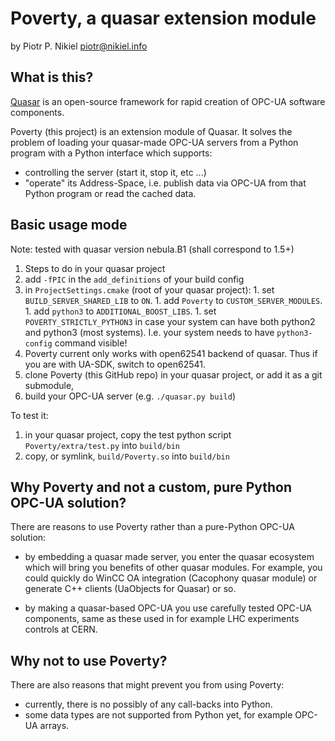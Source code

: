 Poverty, a quasar extension module
==================================

by Piotr P. Nikiel <piotr@nikiel.info>

What is this?
-------------

[Quasar](https://github.com/quasar-team/quasar) is an open-source framework for rapid creation
of OPC-UA software components.

Poverty (this project) is an extension module of Quasar.
It solves the problem of loading your quasar-made OPC-UA servers from a Python program with
a Python interface which supports:

* controlling the server (start it, stop it, etc ...)
* "operate" its Address-Space, i.e. publish data via OPC-UA from that Python program or read the
cached data.

Basic usage mode
----------------

Note: tested with quasar version nebula.B1 (shall correspond to 1.5+)

1. Steps to do in your quasar project
  1. add `-fPIC` in the `add_definitions` of your build config
  1. in `ProjectSettings.cmake` (root of your quasar project):
    1. set `BUILD_SERVER_SHARED_LIB` to `ON`.
    1. add `Poverty` to `CUSTOM_SERVER_MODULES`.
    1. add `python3` to `ADDITIONAL_BOOST_LIBS`.
    1. set `POVERTY_STRICTLY_PYTHON3` in case your system can have both python2 and python3 (most systems). I.e. your system needs to have `python3-config` command visible!
  1. Poverty current only works with open62541 backend of quasar. Thus if you are with UA-SDK, switch to open62541.
1. clone Poverty (this GitHub repo) in your quasar project, or add it as a git submodule,
1. build your OPC-UA server (e.g. `./quasar.py build`)

To test it:

1. in your quasar project, copy the test python script `Poverty/extra/test.py` into `build/bin`
2. copy, or symlink, `build/Poverty.so` into `build/bin`




Why Poverty and not a custom, pure Python OPC-UA solution?
----------------------------------------------------------

There are reasons to use Poverty rather than a pure-Python OPC-UA solution:

* by embedding a quasar made server, you enter the quasar ecosystem which will bring you benefits of
other quasar modules. For example, you could quickly do WinCC OA integration (Cacophony quasar module)
or generate C++ clients (UaObjects for Quasar) or so.

* by making a quasar-based OPC-UA you use carefully tested OPC-UA components, same as these used
in for example LHC experiments controls at CERN.

Why not to use Poverty?
-----------------------

There are also reasons that might prevent you from using Poverty:

* currently, there is no possibly of any call-backs into Python.
* some data types are not supported from Python yet, for example OPC-UA arrays.
